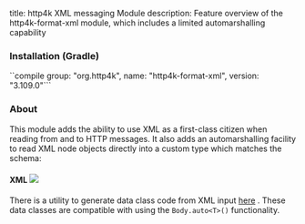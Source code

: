 title: http4k XML messaging Module
description: Feature overview of the http4k-format-xml module, which includes a limited automarshalling capability

### Installation (Gradle)
``compile group: "org.http4k", name: "http4k-format-xml", version: "3.109.0"```

### About
This module adds the ability to use XML as a first-class citizen when reading from and to HTTP messages. It also adds an 
automarshalling facility to read XML node objects directly into a custom type which matches the schema:

#### XML [<img class="octocat" src="/img/octocat-32.png"/>](https://github.com/http4k/http4k/blob/master/src/docs/guide/modules/xml/autoXml.kt)

<script src="https://gist-it.appspot.com/https://github.com/http4k/http4k/blob/master/src/docs/guide/modules/xml/autoXml.kt"></script>

There is a utility to generate data class code from XML input [here](http://http4k-data-class-gen.herokuapp.com) . These data classes are compatible with using the `Body.auto<T>()` functionality. 
